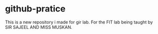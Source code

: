 # github-pratice
This is a new repository i made for gir lab.
For the FIT lab being taught by SIR SAJEEL AND MISS MUSKAN.
